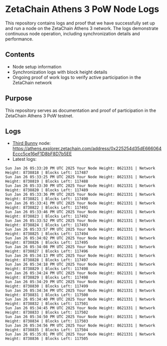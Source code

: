 # ZetaChain Athens 3 PoW Node Logs
This repository contains logs and proof that we have successfully set up and run a node on the ZetaChain Athens 3 network. The logs demonstrate continuous node operation, including synchronization details and performance.

## Contents
- Node setup information
- Synchronization logs with block height details
- Ongoing proof of work logs to verify active participation in the ZetaChain network

## Purpose
This repository serves as documentation and proof of participation in the ZetaChain Athens 3 PoW testnet.

## Logs

- [Third Bunny](https://thirdbunny.xyz/) node: https://athens.explorer.zetachain.com/address/0x225254d35dE666064Eccc5ce16eF1D8bF8D7b5EE
- Latest logs:
```
Sun Jan 26 05:33:20 PM UTC 2025 Your Node Height: 8621331 | Network Height: 8738818 | Blocks Left: 117487
Sun Jan 26 05:33:25 PM UTC 2025 Your Node Height: 8621331 | Network Height: 8738819 | Blocks Left: 117488
Sun Jan 26 05:33:30 PM UTC 2025 Your Node Height: 8621331 | Network Height: 8738820 | Blocks Left: 117489
Sun Jan 26 05:33:36 PM UTC 2025 Your Node Height: 8621331 | Network Height: 8738821 | Blocks Left: 117490
Sun Jan 26 05:33:41 PM UTC 2025 Your Node Height: 8621331 | Network Height: 8738822 | Blocks Left: 117491
Sun Jan 26 05:33:46 PM UTC 2025 Your Node Height: 8621331 | Network Height: 8738823 | Blocks Left: 117492
Sun Jan 26 05:33:52 PM UTC 2025 Your Node Height: 8621331 | Network Height: 8738824 | Blocks Left: 117493
Sun Jan 26 05:33:57 PM UTC 2025 Your Node Height: 8621331 | Network Height: 8738825 | Blocks Left: 117494
Sun Jan 26 05:34:02 PM UTC 2025 Your Node Height: 8621331 | Network Height: 8738826 | Blocks Left: 117495
Sun Jan 26 05:34:08 PM UTC 2025 Your Node Height: 8621331 | Network Height: 8738827 | Blocks Left: 117496
Sun Jan 26 05:34:13 PM UTC 2025 Your Node Height: 8621331 | Network Height: 8738828 | Blocks Left: 117497
Sun Jan 26 05:34:18 PM UTC 2025 Your Node Height: 8621331 | Network Height: 8738829 | Blocks Left: 117498
Sun Jan 26 05:34:24 PM UTC 2025 Your Node Height: 8621331 | Network Height: 8738829 | Blocks Left: 117498
Sun Jan 26 05:34:29 PM UTC 2025 Your Node Height: 8621331 | Network Height: 8738830 | Blocks Left: 117499
Sun Jan 26 05:34:34 PM UTC 2025 Your Node Height: 8621331 | Network Height: 8738831 | Blocks Left: 117500
Sun Jan 26 05:34:40 PM UTC 2025 Your Node Height: 8621331 | Network Height: 8738832 | Blocks Left: 117501
Sun Jan 26 05:34:45 PM UTC 2025 Your Node Height: 8621331 | Network Height: 8738833 | Blocks Left: 117502
Sun Jan 26 05:34:50 PM UTC 2025 Your Node Height: 8621331 | Network Height: 8738834 | Blocks Left: 117503
Sun Jan 26 05:34:56 PM UTC 2025 Your Node Height: 8621331 | Network Height: 8738835 | Blocks Left: 117504
Sun Jan 26 05:35:01 PM UTC 2025 Your Node Height: 8621331 | Network Height: 8738836 | Blocks Left: 117505
```
